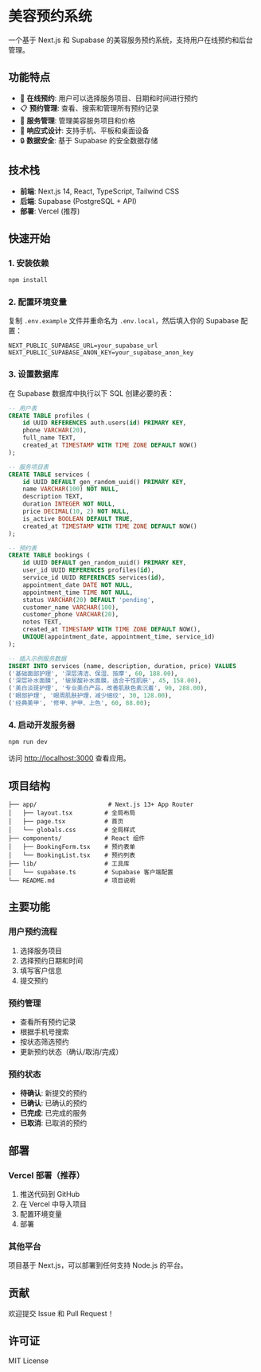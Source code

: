 # 美容预约系统

一个基于 Next.js 和 Supabase 的美容服务预约系统，支持用户在线预约和后台管理。

## 功能特点

- 🎯 **在线预约**: 用户可以选择服务项目、日期和时间进行预约
- 📋 **预约管理**: 查看、搜索和管理所有预约记录
- 💼 **服务管理**: 管理美容服务项目和价格
- 📱 **响应式设计**: 支持手机、平板和桌面设备
- 🔒 **数据安全**: 基于 Supabase 的安全数据存储

## 技术栈

- **前端**: Next.js 14, React, TypeScript, Tailwind CSS
- **后端**: Supabase (PostgreSQL + API)
- **部署**: Vercel (推荐)

## 快速开始

### 1. 安装依赖

```bash
npm install
```

### 2. 配置环境变量

复制 `.env.example` 文件并重命名为 `.env.local`，然后填入你的 Supabase 配置：

```env
NEXT_PUBLIC_SUPABASE_URL=your_supabase_url
NEXT_PUBLIC_SUPABASE_ANON_KEY=your_supabase_anon_key
```

### 3. 设置数据库

在 Supabase 数据库中执行以下 SQL 创建必要的表：

```sql
-- 用户表
CREATE TABLE profiles (
    id UUID REFERENCES auth.users(id) PRIMARY KEY,
    phone VARCHAR(20),
    full_name TEXT,
    created_at TIMESTAMP WITH TIME ZONE DEFAULT NOW()
);

-- 服务项目表
CREATE TABLE services (
    id UUID DEFAULT gen_random_uuid() PRIMARY KEY,
    name VARCHAR(100) NOT NULL,
    description TEXT,
    duration INTEGER NOT NULL,
    price DECIMAL(10, 2) NOT NULL,
    is_active BOOLEAN DEFAULT TRUE,
    created_at TIMESTAMP WITH TIME ZONE DEFAULT NOW()
);

-- 预约表
CREATE TABLE bookings (
    id UUID DEFAULT gen_random_uuid() PRIMARY KEY,
    user_id UUID REFERENCES profiles(id),
    service_id UUID REFERENCES services(id),
    appointment_date DATE NOT NULL,
    appointment_time TIME NOT NULL,
    status VARCHAR(20) DEFAULT 'pending',
    customer_name VARCHAR(100),
    customer_phone VARCHAR(20),
    notes TEXT,
    created_at TIMESTAMP WITH TIME ZONE DEFAULT NOW(),
    UNIQUE(appointment_date, appointment_time, service_id)
);

-- 插入示例服务数据
INSERT INTO services (name, description, duration, price) VALUES
('基础面部护理', '深层清洁、保湿、按摩', 60, 188.00),
('深层补水面膜', '玻尿酸补水面膜，适合干性肌肤', 45, 158.00),
('美白淡斑护理', '专业美白产品，改善肌肤色素沉着', 90, 288.00),
('眼部护理', '眼周肌肤护理，减少细纹', 30, 128.00),
('经典美甲', '修甲、护甲、上色', 60, 88.00);
```

### 4. 启动开发服务器

```bash
npm run dev
```

访问 [http://localhost:3000](http://localhost:3000) 查看应用。

## 项目结构

```
├── app/                    # Next.js 13+ App Router
│   ├── layout.tsx         # 全局布局
│   ├── page.tsx           # 首页
│   └── globals.css        # 全局样式
├── components/            # React 组件
│   ├── BookingForm.tsx    # 预约表单
│   └── BookingList.tsx    # 预约列表
├── lib/                   # 工具库
│   └── supabase.ts        # Supabase 客户端配置
└── README.md              # 项目说明
```

## 主要功能

### 用户预约流程

1. 选择服务项目
2. 选择预约日期和时间
3. 填写客户信息
4. 提交预约

### 预约管理

- 查看所有预约记录
- 根据手机号搜索
- 按状态筛选预约
- 更新预约状态（确认/取消/完成）

### 预约状态

- **待确认**: 新提交的预约
- **已确认**: 已确认的预约
- **已完成**: 已完成的服务
- **已取消**: 已取消的预约

## 部署

### Vercel 部署（推荐）

1. 推送代码到 GitHub
2. 在 Vercel 中导入项目
3. 配置环境变量
4. 部署

### 其他平台

项目基于 Next.js，可以部署到任何支持 Node.js 的平台。

## 贡献

欢迎提交 Issue 和 Pull Request！

## 许可证

MIT License





